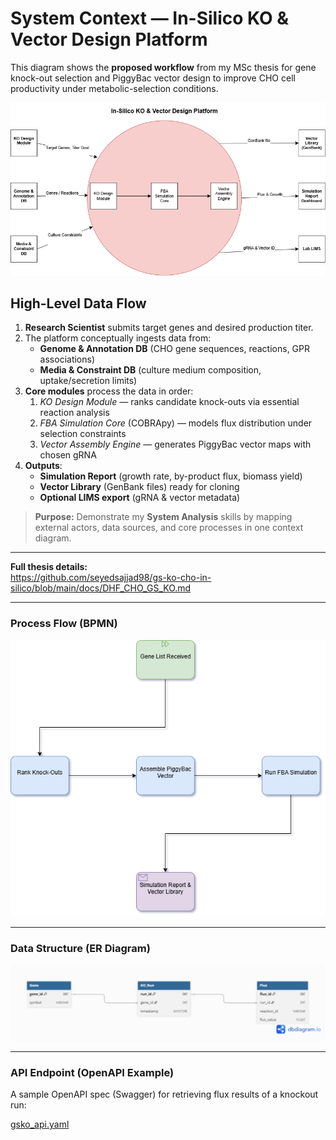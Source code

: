 # System Context — In-Silico KO & Vector Design Platform

This diagram shows the **proposed workflow** from my MSc thesis for gene knock-out selection and PiggyBac vector design to improve CHO cell productivity under metabolic-selection conditions.

![Context Diagram](./context_diagram.png)

## High-Level Data Flow

1. **Research Scientist** submits target genes and desired production titer.  
2. The platform conceptually ingests data from:  
   - **Genome & Annotation DB** (CHO gene sequences, reactions, GPR associations)  
   - **Media & Constraint DB** (culture medium composition, uptake/secretion limits)  
3. **Core modules** process the data in order:  
   1. _KO Design Module_ — ranks candidate knock-outs via essential reaction analysis  
   2. _FBA Simulation Core_ (COBRApy) — models flux distribution under selection constraints  
   3. _Vector Assembly Engine_ — generates PiggyBac vector maps with chosen gRNA  
4. **Outputs**:  
   - **Simulation Report** (growth rate, by-product flux, biomass yield)  
   - **Vector Library** (GenBank files) ready for cloning  
   - **Optional LIMS export** (gRNA & vector metadata)

> **Purpose:** Demonstrate my **System Analysis** skills by mapping external actors, data sources, and core processes in one context diagram.

---

**Full thesis details:**  
https://github.com/seyedsajjad98/gs-ko-cho-in-silico/blob/main/docs/DHF_CHO_GS_KO.md  

---

### Process Flow (BPMN)

![BPMN Diagram](./pipeline_bpmn.png)

---


### Data Structure (ER Diagram)

![ER Diagram](./er_diagram.png)

---

### API Endpoint (OpenAPI Example)

A sample OpenAPI spec (Swagger) for retrieving flux results of a knockout run:

[gsko_api.yaml](./gsko_api.yaml)


